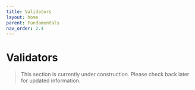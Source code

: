 ```yaml
---
title: Validators
layout: home
parent: Fundamentals
nav_order: 2.4
---
```


# Validators

> This section is currently under construction. Please check back later for updated information.